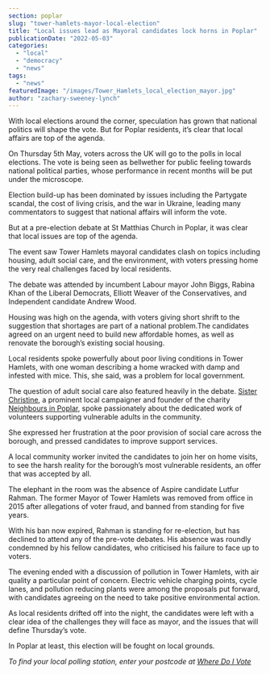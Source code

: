 ```yaml
---
section: poplar
slug: "tower-hamlets-mayor-local-election"
title: "Local issues lead as Mayoral candidates lock horns in Poplar"
publicationDate: "2022-05-03"
categories: 
  - "local"
  - "democracy"
  - "news"
tags: 
  - "news"
featuredImage: "/images/Tower_Hamlets_local_election_mayor.jpg"
author: "zachary-sweeney-lynch"
---
```


With local elections around the corner, speculation has grown that national politics will shape the vote. But for Poplar residents, it’s clear that local affairs are top of the agenda. 

On Thursday 5th May, voters across the UK will go to the polls in local elections. The vote is being seen as bellwether for public feeling towards national political parties, whose performance in recent months will be put under the microscope.

Election build-up has been dominated by issues including the Partygate scandal, the cost of living crisis, and the war in Ukraine, leading many commentators to suggest that national affairs will inform the vote.

But at a pre-election debate at St Matthias Church in Poplar, it was clear that local issues are top of the agenda. 

The event saw Tower Hamlets mayoral candidates clash on topics including housing, adult social care, and the environment, with voters pressing home the very real challenges faced by local residents.

The debate was attended by incumbent Labour mayor John Biggs, Rabina Khan of the Liberal Democrats, Elliott Weaver of the Conservatives, and Independent candidate Andrew Wood. 

Housing was high on the agenda, with voters giving short shrift to the suggestion that shortages are part of a national problem.The candidates agreed on an urgent need to build new affordable homes, as well as renovate the borough’s existing social housing.

Local residents spoke powerfully about poor living conditions in Tower Hamlets, with one woman describing a home wracked with damp and infested with mice. This, she said, was a problem for local government.

The question of adult social care also featured heavily in the debate. [Sister Christine](https://poplarlondon.co.uk/sister-christine-wins-tower-hamlets-freedom-award/), a prominent local campaigner and founder of the charity [Neighbours in Poplar](https://www.neighboursinpoplar.com/), spoke passionately about the dedicated work of volunteers supporting vulnerable adults in the community.

She expressed her frustration at the poor provision of social care across the borough, and pressed candidates to improve support services. 

A local community worker invited the candidates to join her on home visits, to see the harsh reality for the borough’s most vulnerable residents, an offer that was accepted by all.

The elephant in the room was the absence of Aspire candidate Lutfur Rahman. The former Mayor of Tower Hamlets was removed from office in 2015 after allegations of voter fraud, and banned from standing for five years.

With his ban now expired, Rahman is standing for re-election, but has declined to attend any of the pre-vote debates. His absence was roundly condemned by his fellow candidates, who criticised his failure to face up to voters.

The evening ended with a discussion of pollution in Tower Hamlets, with air quality a particular point of concern. Electric vehicle charging points, cycle lanes, and pollution reducing plants were among the proposals put forward, with candidates agreeing on the need to take positive environmental action.

As local residents drifted off into the night, the candidates were left with a clear idea of the challenges they will face as mayor, and the issues that will define Thursday’s vote.

In Poplar at least, this election will be fought on local grounds.

_To find your local polling station, enter your postcode at_ [_Where Do I Vote_](https://wheredoivote.co.uk/)
